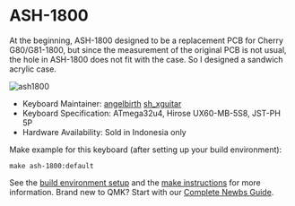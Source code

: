 # ASH-1800

At the beginning, ASH-1800 designed to be a replacement PCB for Cherry G80/G81-1800, but since the measurement of the original PCB is not usual, the hole in ASH-1800 does not fit with the case. So I designed a sandwich acrylic case.

![ash1800](https://i.imgur.com/etANGxc.jpg)

* Keyboard Maintainer: [angelbirth](https://github.com/angelbirth)
                       [sh_xguitar](https://github.com/sh-xguitar)
* Keyboard Specification: ATmega32u4, Hirose UX60-MB-5S8, JST-PH 5P
* Hardware Availability: Sold in Indonesia only

Make example for this keyboard (after setting up your build environment):

    make ash-1800:default

See the [build environment setup](https://docs.qmk.fm/#/getting_started_build_tools) and the [make instructions](https://docs.qmk.fm/#/getting_started_make_guide) for more information. Brand new to QMK? Start with our [Complete Newbs Guide](https://docs.qmk.fm/#/newbs).

